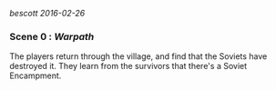
*bescott 2016-02-26*


### Scene 0 : *Warpath* ###

The players return through the village, and find that the Soviets have destroyed it.
They learn from the survivors that there's a Soviet Encampment.

